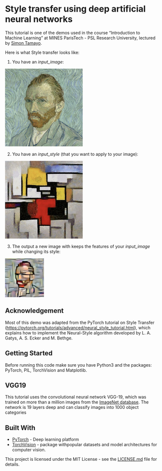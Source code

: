 # Style transfer using deep artificial neural networks

This tutorial is one of the demos used in the course “Introduction to Machine Learning” at MINES ParisTech - 
PSL Research University, lectured by [Simon Tamayo](https://www.mines-paristech.fr/Services/Annuaire/simon-tamayo).

Here is what Style transfer looks like:

1. You have an _input_image_:

![input_image_ex](./images/vangogh.jpg) 

2. You have an _input_style_ (that you want to apply to your image):

![input_style_ex](./images/cubism.jpg) 

3. The output a new image with keeps the features of your _input_image_ while changing its style:

![output_ex](./results/vangogh_cubism.png) 

## Acknowledgement

Most of this demo was adapted from the PyTorch tutorial on Style Transfer (https://pytorch.org/tutorials/advanced/neural_style_tutorial.html), which explains how to implement the Neural-Style algorithm developed by L. A. Gatys, A. S. Ecker and M. Bethge.

## Getting Started

Before running this code make sure you have Python3 and the packages: PyTorch, PIL, TorchVision and Matplotlib.

## VGG19

This tutorial uses the convolutional neural network VGG-19, which was trained on more than a million images from the [ImageNet database](http://www.image-net.org). The network is 19 layers deep and can classify images into 1000 object categories

## Built With

* [PyTorch](https://pytorch.org) - Deep learning platform
* [TorchVision](https://pytorch.org/docs/stable/torchvision/index.html) - package withpopular datasets and model architectures for computer vision.

This project is licensed under the MIT License - see the [LICENSE.md](https://opensource.org/licenses/mit-license.php) file for details.
